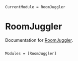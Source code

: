 ```@meta
CurrentModule = RoomJuggler
```

# RoomJuggler

Documentation for [RoomJuggler](https://github.com/kfrb/RoomJuggler.jl).

```@index
```

```@autodocs
Modules = [RoomJuggler]
```
